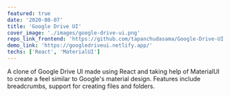 ```yaml
---
featured: true
date: '2020-08-07'
title: 'Google Drive UI'
cover_image: './images/google-drive-ui.png'
repo_link_frontend: 'https://github.com/tapanchudasama/Google-Drive-UI'
demo_link: 'https://googledriveui.netlify.app/'
techs: ['React', 'MaterialUI']
---
```


A clone of Google Drive UI made using React and taking help of MaterialUI to create a feel similar to Google's material design. Features include breadcrumbs, support for creating files and folders.
